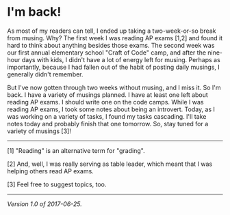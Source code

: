 I'm back!
=========

As most of my readers can tell, I ended up taking a two-week-or-so
break from musing.  Why?  The first week I was reading AP exams
[1,2] and found it hard to think about anything besides those exams.
The second week was our first annual elementary school "Craft of Code"
camp, and after the nine-hour days with kids, I didn't have a lot of
energy left for musing.  Perhaps as importantly, because I had fallen
out of the habit of posting daily musings, I generally didn't remember.

But I've now gotten through two weeks without musing, and I miss it.  So
I'm back.  I have a variety of musings planned.  I have at least one left 
about reading AP exams.  I should write one on the code camps.  While I
was reading AP exams, I took some notes about being an introvert.  Today,
as I was working on a variety of tasks, I found my tasks cascading.
I'll take notes today and probably finish that one tomorrow.  So, stay
tuned for a variety of musings [3]!

---

[1] "Reading" is an alternative term for "grading".

[2] And, well, I was really serving as table leader, which meant that I
was helping others read AP exams.

[3] Feel free to suggest topics, too.

---

*Version 1.0 of 2017-06-25.*
